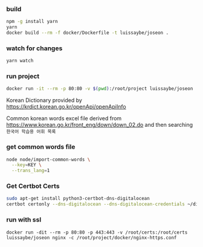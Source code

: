 ### build

```sh
npm -g install yarn
yarn
docker build --rm -f docker/Dockerfile -t luissaybe/joseon .
```

### watch for changes

```sh
yarn watch
```

### run project

```sh
docker run -it --rm -p 80:80 -v $(pwd):/root/project luissaybe/joseon
```

Korean Dictionary provided by https://krdict.korean.go.kr/openApi/openApiInfo

Common korean words excel file derived from https://www.korean.go.kr/front_eng/down/down_02.do and then searching `한국어 학습용 어휘 목록`

### get common words file

```sh
node node/import-common-words \
  --key=KEY \
  --trans_lang=1
```

### Get Certbot Certs

```sh
sudo apt-get install python3-certbot-dns-digitalocean
certbot certonly --dns-digitalocean --dns-digitalocean-credentials ~/digitalocean.ini -d seoullatte.com -d *.seoullatte.com
```

### run with ssl

```
docker run -dit --rm -p 80:80 -p 443:443 -v /root/certs:/root/certs luissaybe/joseon nginx -c /root/project/docker/nginx-https.conf
```

